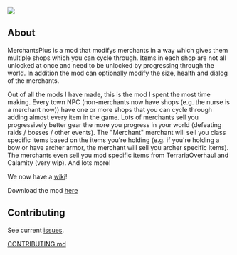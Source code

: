 [![](https://img.shields.io/static/v1?style=flat-square&logo=discord&logoColor=white&color=blue&label=discord&message=valks%20games)](https://discord.gg/866cg8yfxZ)

## About
MerchantsPlus is a mod that modifys merchants in a way which gives them multiple shops which you can cycle through. Items in each shop are not all unlocked at once and need to be unlocked by progressing through the world. In addition the mod can optionally modify the size, health and dialog of the merchants.

Out of all the mods I have made, this is the mod I spent the most time making. Every town NPC (non-merchants now have shops (e.g. the nurse is a merchant now)) have one or more shops that you can cycle through adding almost every item in the game. Lots of merchants sell you progressively better gear the more you progress in your world (defeating raids / bosses / other events). The "Merchant" merchant will sell you class specific items based on the items you're holding (e.g. if you're holding a bow or have archer armor, the merchant will sell you archer specific items). The merchants even sell you mod specific items from TerrariaOverhaul and Calamity (very wip). And lots more!

We now have a [wiki](https://github.com/valkyrienyanko/MerchantsPlus/wiki)!

Download the mod [here](https://github.com/Valks-Terraria-Mods/MerchantsPlus/releases)  

## Contributing
See current [issues](https://github.com/valkyrienyanko/MerchantsPlus/issues).

[CONTRIBUTING.md](https://github.com/valkyrienyanko/MerchantsPlus/blob/master/CONTRIBUTING.md)

